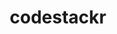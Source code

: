 ---
title: codestackr
github: https://github.com/codestackr
mode: dark
transition: 1.4s
score: 97.5
archetype:
- Github Actions
- Dynamic
---